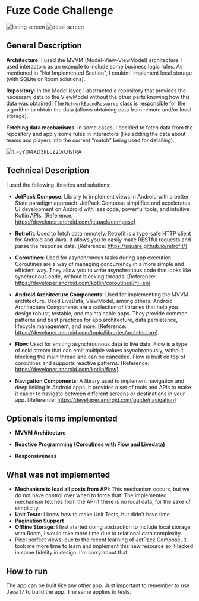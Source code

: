 # Fuze Code Challenge

![listing screen](https://user-images.githubusercontent.com/5789073/236656762-68a9e5f3-2691-45d5-8639-092a395e4ca5.png) ![detail screen](https://user-images.githubusercontent.com/5789073/236656800-9bc878df-0829-4659-966c-ac2bbb8aba9b.png)
## General Description

**Architecture**: I used the MVVM (Model-View-ViewModel) architecture. I used interactors as an example to include some business logic rules. As mentioned in "Not Implemented Section", I couldnt' implement local storage (with SQLite or Room solutions).

**Repository**: In the Model layer, I abstracted a repository that provides the necessary data to the ViewModel without the other parts knowing how this data was obtained. The `NetworkBoundResource` class is responsible for the algorithm to obtain the data (allows obtaining data from remote and/or local storage).

**Fetching data mechanisms**: In some cases, I decided to fetch data from the repository and apply some rules in interactors (like adding the data about teams and players into the current "match" being used for detailing). 

![1_-yY0l4XD3kLcZz0rO1sfRA](https://user-images.githubusercontent.com/5789073/236658341-ea2ce7aa-3043-4510-98b9-2907ce03c500.png)

## Technical Description

I used the following libraries and solutions:

- **JetPack Compose**: Library to implement views in Android with a better State paradigm approach. JetPack Compose simplifies and accelerates UI development on Android with less code, powerful tools, and intuitive Kotlin APIs. [Reference: https://developer.android.com/jetpack/compose]

- **Retrofit**: Used to fetch data remotely. Retrofit is a type-safe HTTP client for Android and Java. It allows you to easily make RESTful requests and parse the response data. [Reference: https://square.github.io/retrofit/]

- **Coroutines**: Used for asynchronous tasks during app execution. Coroutines are a way of managing concurrency in a more simple and efficient way. They allow you to write asynchronous code that looks like synchronous code, without blocking threads. [Reference: https://developer.android.com/kotlin/coroutines?hl=en]

- **Android Architecture Components**: Used for implementing the MVVM architecture. Used LiveData, ViewModel, among others. Android Architecture Components are a collection of libraries that help you design robust, testable, and maintainable apps. They provide common patterns and best practices for app architecture, data persistence, lifecycle management, and more. [Reference: https://developer.android.com/topic/libraries/architecture]

- **Flow**: Used for emiting asynchrounous data to live data. Flow is a type of cold stream that can emit multiple values asynchronously, without blocking the main thread and can be cancelled. Flow is built on top of coroutines and supports reactive patterns. [Reference: https://developer.android.com/kotlin/flow]

- **Navigation Components**: A library used to implement navigation and deep linking in Android apps. It provides a set of tools and APIs to make it easier to navigate between different screens or destinations in your app. [Reference: https://developer.android.com/guide/navigation]

## Optionals items implemented

- **MVVM Architecture**
 
- **Reactive Programming (Coroutines with Flow and Livedata)**

- **Responsiveness**

## What was not implemented

- **Mechanism to load all posts from API**: This mechanism occurs, but we do not have control over when to force that. The implemented mechanism fetches from the API if there is no local data, for the sake of simplicity.
- **Unit Tests**: I know how to make Unit Tests, but didn't have time
- **Pagination Support**
- **Offline Storage**: I first started doing abstraction to include local storage with Room, I would take more time due to relational data complexity.
- Pixel perfect views: due to the recent learning of JetPack Compose, it took me more time to learn and implement this new resource so it lacked in some fidelity in design. I'm sorry about that.

## How to run

The app can be built like any other app. Just important to remember to use Java 17 to build the app.
The same applies to tests.
